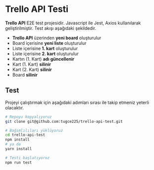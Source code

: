 # Trello API Testi
**Trello API** E2E test projesidir. Javascript ile Jest, Axios kullanılarak geliştirilmiştir.
Test akışı aşağıdaki şekildedir.

- **Trello API** üzerinden **yeni board** oluşturulur
- Board içerisine **yeni liste** oluşturulur
- Liste içerisine **1. kart** oluşturulur
- Liste içerisine **2. kart** oluşturulur 
- Kartın (1. Kart) **adı güncellenir**
- Kart (1. Kart) **silinir**
- Kart (2. Kart) **silinir**
- Board **silinir**

## Test
Projeyi çalıştırmak için aşağıdaki adımları sırası ile takip etmeniz yeterli olacaktır.
```bash
# Repoyu kopyalıyoruz
git clone git@github.com:tugce225/trello-api-test.git

# Bağımlılıları yüklüyoruz
cd trello-api-test
npm install
# ya da
yarn install

# Testi başlatıyoruz
npm run test
```
